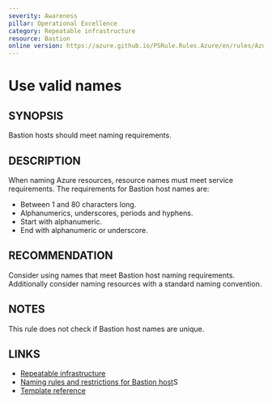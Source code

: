```yaml
---
severity: Awareness
pillar: Operational Excellence
category: Repeatable infrastructure
resource: Bastion
online version: https://azure.github.io/PSRule.Rules.Azure/en/rules/Azure.Bastion.Name/
---
```


# Use valid names

## SYNOPSIS

Bastion hosts should meet naming requirements.

## DESCRIPTION

When naming Azure resources, resource names must meet service requirements.
The requirements for Bastion host names are:

- Between 1 and 80 characters long.
- Alphanumerics, underscores, periods and hyphens.
- Start with alphanumeric.
- End with alphanumeric or underscore.

## RECOMMENDATION

Consider using names that meet Bastion host naming requirements.
Additionally consider naming resources with a standard naming convention.

## NOTES

This rule does not check if Bastion host names are unique.

## LINKS

- [Repeatable infrastructure](https://learn.microsoft.com/azure/architecture/framework/devops/automation-infrastructure)
- [Naming rules and restrictions for Bastion host](https://learn.microsoft.com/azure/azure-resource-manager/management/resource-name-rules#microsoftnetwork)S
- [Template reference](https://learn.microsoft.com/azure/templates/microsoft.network/bastionhosts)
